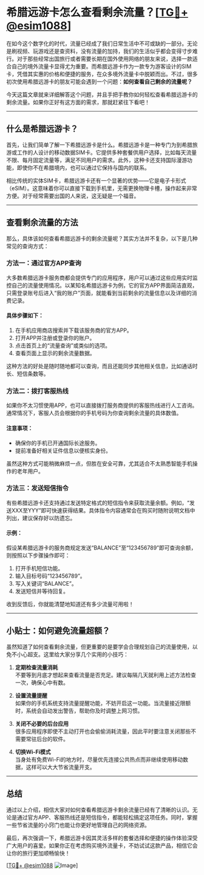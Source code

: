 # 希腊远游卡怎么查看剩余流量？[[TG💪+ @esim1088](https://t.me/s/esim1088)]

在如今这个数字化的时代，流量已经成了我们日常生活中不可或缺的一部分。无论是刷视频、玩游戏还是查资料，没有流量的加持，我们的生活似乎都会变得寸步难行。对于那些经常出国旅行或者需要长期在国外使用网络的朋友来说，选择一款适合自己的境外流量卡显得尤为重要。而希腊远游卡作为一款专为游客设计的SIM卡，凭借其实惠的价格和便捷的服务，在众多境外流量卡中脱颖而出。不过，很多初次使用希腊远游卡的朋友可能会遇到一个问题：**如何查看自己剩余的流量呢？**

今天这篇文章就来详细解答这个问题，并且手把手教你如何轻松查看希腊远游卡的剩余流量。如果你正好有这方面的需求，那就赶紧往下看吧！

---

## 什么是希腊远游卡？

首先，让我们简单了解一下希腊远游卡是什么。希腊远游卡是一种专门为到希腊旅游或工作的人设计的移动数据SIM卡。它提供多种套餐供用户选择，比如每天流量不限、每月固定流量等，满足不同用户的需求。此外，这种卡还支持国际漫游功能，即使你不在希腊境内，也可以通过它保持与国内的联系。

相比传统的实体SIM卡，希腊远游卡还有一个显著的优势——它是电子卡形式（eSIM）。这意味着你可以直接下载到手机里，无需更换物理卡槽，操作起来非常方便。对于经常需要出国的人来说，这无疑是一个福音。

---

## 查看剩余流量的方法

那么，具体该如何查看希腊远游卡的剩余流量呢？其实方法并不复杂，以下是几种常见的查询方式：

### 方法一：通过官方APP查询

大多数希腊远游卡服务商都会提供专门的应用程序，用户可以通过这些应用实时监控自己的流量使用情况。以某知名希腊远游卡为例，它的官方APP界面简洁直观，只需登录账号后进入“我的账户”页面，就能看到当前剩余的流量信息以及详细的消费记录。

#### 具体步骤如下：
1. 在手机应用商店搜索并下载该服务商的官方APP。
2. 打开APP并注册或登录你的账户。
3. 点击首页上的“流量查询”或类似的选项。
4. 查看页面上显示的剩余流量数据。

这种方法的好处是随时随地都可以查询，而且还能同步其他相关信息，比如通话时长、短信条数等。

### 方法二：拨打客服热线

如果你不太习惯使用APP，也可以直接拨打服务商提供的客服热线进行人工咨询。通常情况下，客服人员会根据你的手机号码为你查询剩余流量的具体数值。

#### 注意事项：
- 确保你的手机已开通国际长途服务。
- 提前准备好相关证件信息以便核实身份。

虽然这种方式可能稍微麻烦一点，但胜在安全可靠，尤其适合不太熟悉智能手机操作的老年用户。

### 方法三：发送短信指令

有些希腊远游卡还支持通过发送特定格式的短信指令来获取流量余额。例如，“发送XXX至YYY”即可快速获得结果。具体指令内容通常会在购买时随附说明文档中列出，建议保存好以防遗忘。

#### 示例：
假设某希腊远游卡的服务商规定发送“BALANCE”至“123456789”即可查询余额，则按照以下步骤操作即可：
1. 打开手机短信功能。
2. 输入目标号码“123456789”。
3. 写入关键词“BALANCE”。
4. 发送短信并等待回复。

收到反馈后，你就能清楚地知道还有多少流量可用啦！

---

## 小贴士：如何避免流量超额？

虽然知道了如何查看剩余流量，但更重要的是要学会合理规划自己的流量使用，以免不小心超支。这里给大家分享几个实用的小技巧：

1. **定期检查流量消耗**  
   不要等到月底才想起来查看流量是否充足。建议每隔几天就利用上述方法检查一次，确保心中有数。

2. **设置流量提醒**  
   如果你的手机系统支持流量提醒功能，不妨开启这一功能。当流量接近限额时，系统会自动发出警告，帮助你及时调整上网习惯。

3. **关闭不必要的后台应用**  
   很多应用程序即使不主动打开也会偷偷消耗流量，因此平时要注意关闭那些不需要常驻后台的软件。

4. **切换Wi-Fi模式**  
   当身处有免费Wi-Fi的地方时，尽量优先连接公共热点而非继续使用移动数据，这样可以大大节省流量开支。

---

## 总结

通过以上介绍，相信大家对如何查看希腊远游卡剩余流量已经有了清晰的认识。无论是通过官方APP、客服热线还是短信指令，都能轻松搞定这项任务。同时，掌握一些节省流量的小窍门也能让你更好地管理自己的网络资源。

最后，再次强调一下，希腊远游卡因其灵活多样的套餐选择和便捷的操作体验深受广大用户的喜爱。如果你正在考虑购买境外流量卡，不妨试试这款产品，相信它会让你的旅行更加顺畅愉快！

[[TG💪+ @esim1088](https://t.me/s/esim1088) ![Image](https://i.postimg.cc/4NQfJmqS/Snipaste-2025-05-13-00-14-12.png)]